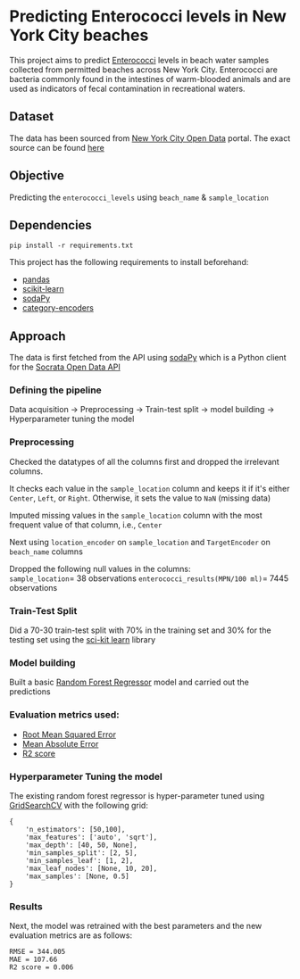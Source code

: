 
# Predicting Enterococci levels in New York City beaches

This project aims to predict [Enterococci](https://en.wikipedia.org/wiki/Enterococcus) levels in beach water samples collected from permitted beaches across New York City. Enterococci are bacteria commonly found in the intestines of warm-blooded animals and are used as indicators of fecal contamination in recreational waters.


## Dataset

The data has been sourced from [New York City Open Data](https://opendata.cityofnewyork.us/) portal. The exact source can be found [here](https://data.cityofnewyork.us/Health/Beach-Water-Samples/2xir-kwzz/about_data)
## Objective

Predicting the ```enterococci_levels``` using ```beach_name``` & ```sample_location```
## Dependencies

```pip install -r requirements.txt```

This project has the following requirements to install beforehand:
- [pandas](https://pandas.pydata.org/docs/index.html)
- [scikit-learn](https://scikit-learn.org/stable/)
- [sodaPy](https://pypi.org/project/sodapy/)
- [category-encoders](https://pypi.org/project/category-encoders/)

## Approach

The data is first fetched from the API using [sodaPy](https://github.com/xmunoz/sodapy) which is a Python client for the [Socrata Open Data API](https://dev.socrata.com/foundry/data.cityofnewyork.us/2xir-kwzz)

### Defining the pipeline
Data acquisition -> Preprocessing -> Train-test split -> model building -> Hyperparameter tuning the model

### Preprocessing
Checked the datatypes of all the columns first and dropped the irrelevant columns. 

It checks each value in the ``sample_location`` column and keeps it if it's either `Center`, `Left`, or `Right`. Otherwise, it sets the value to `NaN` (missing data)

Imputed missing values in the ```sample_location``` column with the most frequent value of that column, i.e., ```Center```


Next using ```location_encoder``` on ```sample_location``` and ```TargetEncoder``` on ```beach_name``` columns

Dropped the following null values in the columns:\
```sample_location```=  38 observations 
```enterococci_results(MPN/100 ml)```=  7445 observations

### Train-Test Split

Did a 70-30 train-test split with 70% in the training set and 30% for the testing set using the [sci-kit learn](https://scikit-learn.org/stable/modules/generated/sklearn.model_selection.train_test_split.html) library

### Model building

Built a basic [Random Forest Regressor](https://scikit-learn.org/stable/modules/generated/sklearn.ensemble.RandomForestRegressor.html) model and carried out the predictions 

### Evaluation metrics used:
- [Root Mean Squared Error](https://scikit-learn.org/stable/modules/generated/sklearn.metrics.mean_squared_error.html)
- [Mean Absolute Error](https://scikit-learn.org/stable/modules/generated/sklearn.metrics.mean_absolute_error.html)
- [R2 score](https://scikit-learn.org/stable/modules/generated/sklearn.metrics.r2_score.html)

### Hyperparameter Tuning the model

The existing random forest regressor is hyper-parameter tuned using [GridSearchCV](https://scikit-learn.org/stable/modules/generated/sklearn.model_selection.GridSearchCV.html) with the following grid:

``` 
{
    'n_estimators': [50,100],
    'max_features': ['auto', 'sqrt'],
    'max_depth': [40, 50, None],
    'min_samples_split': [2, 5],
    'min_samples_leaf': [1, 2],
    'max_leaf_nodes': [None, 10, 20],
    'max_samples': [None, 0.5]
}
````
### Results
Next, the model was retrained with the best parameters and the new evaluation metrics are as follows: 
``` 
RMSE = 344.005
MAE = 107.66
R2 score = 0.006 
``` 

